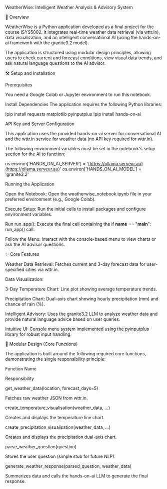 WeatherWise: Intelligent Weather Analysis & Advisory System

🌟 Overview

WeatherWise is a Python application developed as a final project for the course ISYS5002. It integrates real-time weather data retrieval (via wttr.in), data visualization, and an intelligent conversational AI (using the hands-on-ai framework with the granite3.2 model).

The application is structured using modular design principles, allowing users to check current and forecast conditions, view visual data trends, and ask natural language questions to the AI advisor.

🛠️ Setup and Installation

Prerequisites

You need a Google Colab or Jupyter environment to run this notebook.

Install Dependencies
The application requires the following Python libraries:

!pip install requests matplotlib pyinputplus
!pip install hands-on-ai


API Key and Server Configuration

This application uses the provided hands-on-ai server for conversational AI and the wttr.in service for weather data (no API key required for wttr.in).

The following environment variables must be set in the notebook's setup section for the AI to function:

os.environ['HANDS_ON_AI_SERVER'] = '[https://ollama.serveur.au](https://ollama.serveur.au)'
os.environ['HANDS_ON_AI_MODEL'] = 'granite3.2'


Running the Application

Open the Notebook: Open the weatherwise_notebook.ipynb file in your preferred environment (e.g., Google Colab).

Execute Setup: Run the initial cells to install packages and configure environment variables.

Run run_app(): Execute the final cell containing the if __name__ == "__main__": run_app() call.

Follow the Menu: Interact with the console-based menu to view charts or ask the AI advisor questions.

✨ Core Features

Weather Data Retrieval: Fetches current and 3-day forecast data for user-specified cities via wttr.in.

Data Visualization:

3-Day Temperature Chart: Line plot showing average temperature trends.

Precipitation Chart: Dual-axis chart showing hourly precipitation (mm) and chance of rain (%).

Intelligent Advisory: Uses the granite3.2 LLM to analyze weather data and provide natural language advice based on user queries.

Intuitive UI: Console menu system implemented using the pyinputplus library for robust input handling.

🧱 Modular Design (Core Functions)

The application is built around the following required core functions, demonstrating the single responsibility principle:

Function Name

Responsibility

get_weather_data(location, forecast_days=5)

Fetches raw weather JSON from wttr.in.

create_temperature_visualisation(weather_data, ...)

Creates and displays the temperature line chart.

create_precipitation_visualisation(weather_data, ...)

Creates and displays the precipitation dual-axis chart.

parse_weather_question(question)

Stores the user question (simple stub for future NLP).

generate_weather_response(parsed_question, weather_data)

Summarizes data and calls the hands-on-ai LLM to generate the final response.
